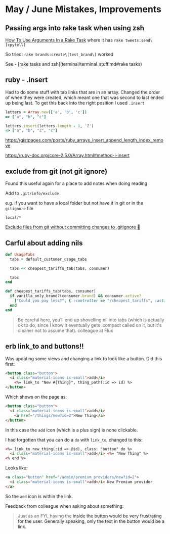 # May / June Mistakes, Improvements

## Passing args into rake task when using zsh

[How To Use Arguments In a Rake Task](https://robots.thoughtbot.com/how-to-use-arguments-in-a-rake-task)
where it has `rake tweets:send\[cpytel\]`

So tried:
`rake brands:create\[test_brand\]` worked

See - [rake tasks and zsh](terminal/terminal_stuff.md#rake tasks)


## ruby - .insert

Had to do some stuff with tab links that are in an array. Changed the order of when they were created, which meant one that was second to last ended up being last.
To get this back into the right position I used `.insert`

```ruby
letters = Array.new(['a', 'b', 'c'])
=> ["a", "b", "c"]

letters.insert(letters.length - 1, 'Z')
=> ["a", "b", "Z", "c"]
```

https://gistpages.com/posts/ruby_arrays_insert_append_length_index_remove

https://ruby-doc.org/core-2.5.0/Array.html#method-i-insert


## exclude from git (not git ignore)

Found this useful again for a place to add notes when doing reading

Add to `.git/info/exclude`

e.g. if you want to have a local folder but not have it in git or in the `gitignore` file

`local/*`

[Exclude files from git without committing changes to .gitignore 🙅](https://hackernoon.com/exclude-files-from-git-without-committing-changes-to-gitignore-986fa712e78d)


## Carful about adding nils

```ruby
def UsageTabs
  tabs = default_customer_usage_tabs

  tabs << cheapest_tariffs_tab(tabs, consumer)

  tabs
end

def cheapest_tariffs_tab(tabs, consumer)
  if vanilla_only_brand?(consumer.brand) && consumer.active?
    ["Could you pay less?", { :controller => "/cheapest_tariffs", :action => "best_rates" }]
  end
end
```

>Be careful here, you'll end up shovelling nil into tabs (which is actually ok to do, since I know it eventually gets .compact called on it, but it's cleaner not to assume that).
colleague at Flux


## erb link_to and buttons!!

Was updating some views and changing a link to look like a button. Did this first:

```html
<button class="button">
  <i class="material-icons is-small">add</i>
    <%= link_to "New #{Thing}", thing_path(:id => id) %>
</button>
```

Which shows on the page as:

```html
<button class="button">
  <i class="material-icons is-small">add</i>
    <a href="/things/new?id=2">New Thing</a>
</button>
```
In this case the `add` icon (which is a plus sign) is none clickable.

I had forgotten that you can do a `do` with `link_to`, changed to this:

```html
<%= link_to new_thing(:id => @id), class: "button" do %>
  <i class="material-icons is-small">add</i> <%= "New Thing" %>
<% end %>
```

Looks like:

```html
<a class="button" href="/admin/premium_providers/new?id=2">
  <i class="material-icons is-small">add</i> New Premium provider
</a>
```
So the `add` icon is within the link.

Feedback from colleague when asking about something:

>Just as an FYI, having the <a> inside the button would be very frustrating for the user.
>Generally speaking, only the text in the button would be a link.
